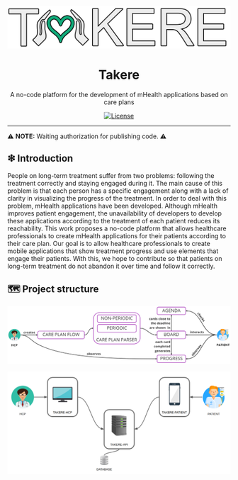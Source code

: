 ![logo](https://raw.githubusercontent.com/takere/.github/main/docs/images/logo/logo.png)

<h1 align='center'>Takere</h1>
<p align='center'>A no-code platform for the development of mHealth applications based on care plans</p>
<p align="center">
	<a href="https://github.com/takere/.github/blob/main/LICENSE"><img src="https://img.shields.io/github/license/takere/.github" alt="License"></a>
	
<hr>

⚠️ <b>NOTE:</b> Waiting authorization for publishing code. ⚠️

## ❇ Introduction
People on long-term treatment suffer from two problems: following the treatment correctly and staying engaged during it. The main cause of this problem is that each person has a specific engagement along with a lack of clarity in visualizing the progress of the treatment. In order to deal with this problem, mHealth applications have been developed. Although mHealth improves patient engagement, the unavailability of developers to develop these applications according to the treatment of each patient reduces its reachability. This work proposes a no-code platform that allows healthcare professionals to create mHealth applications for their patients according to their care plan. Our goal is to allow healthcare professionals to create mobile applications that show treatment progress and use elements that engage their patients. With this, we hope to contribute so that patients on long-term treatment do not abandon it over time and follow it correctly.

## 🗺 Project structure
![general architecture](https://github.com/takere/.github/blob/main/docs/images/design/general-overview.png?raw=true)

![platform architecture](https://github.com/takere/.github/blob/main/docs/images/design/takere-overview.png?raw=true)
